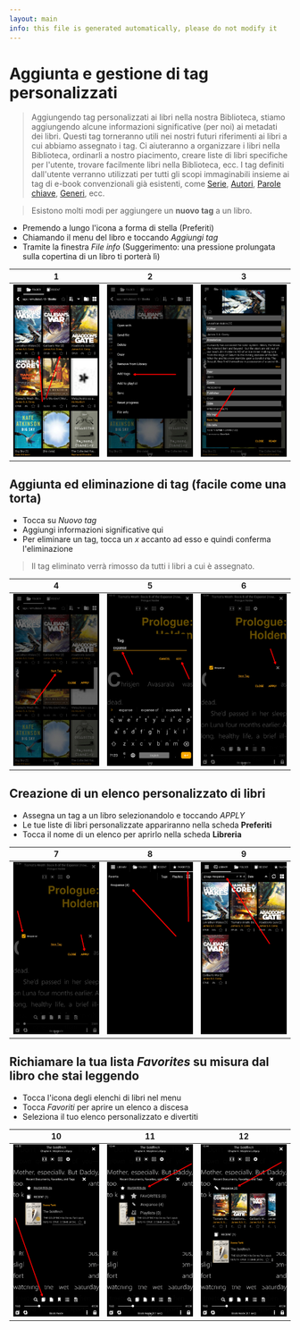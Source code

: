 ```yaml
---
layout: main
info: this file is generated automatically, please do not modify it
---
```


# Aggiunta e gestione di tag personalizzati

> Aggiungendo tag personalizzati ai libri nella nostra Biblioteca, stiamo aggiungendo alcune informazioni significative (per noi) ai metadati dei libri. Questi tag torneranno utili nei nostri futuri riferimenti ai libri a cui abbiamo assegnato i tag. Ci aiuteranno a organizzare i libri nella Biblioteca, ordinarli a nostro piacimento, creare liste di libri specifiche per l'utente, trovare facilmente libri nella Biblioteca, ecc.
> I tag definiti dall'utente verranno utilizzati per tutti gli scopi immaginabili insieme ai tag di e-book convenzionali già esistenti, come [Serie](), [Autori](), [Parole chiave](), [Generi](), ecc.

> Esistono molti modi per aggiungere un **nuovo tag** a un libro.

* Premendo a lungo l'icona a forma di stella (Preferiti)
* Chiamando il menu del libro e toccando _Aggiungi tag_
* Tramite la finestra _File info_ (Suggerimento: una pressione prolungata sulla copertina di un libro ti porterà lì)

|1|2|3|
|-|-|-|
|![](1.png)|![](2.png)|![](3.png)|

## Aggiunta ed eliminazione di tag (facile come una torta)

* Tocca su _Nuovo tag_
* Aggiungi informazioni significative qui
* Per eliminare un tag, tocca un _x_ accanto ad esso e quindi conferma l'eliminazione
> Il tag eliminato verrà rimosso da tutti i libri a cui è assegnato.

|4|5|6|
|-|-|-|
|![](4.png)|![](5.png)|![](6.png)|

## Creazione di un elenco personalizzato di libri

* Assegna un tag a un libro selezionandolo e toccando _APPLY_
* Le tue liste di libri personalizzate appariranno nella scheda **Preferiti**
* Tocca il nome di un elenco per aprirlo nella scheda **Libreria**

|7|8|9|
|-|-|-|
|![](7.png)|![](8.png)|![](9.png)|

## Richiamare la tua lista _Favorites_ su misura dal libro che stai leggendo

* Tocca l'icona degli elenchi di libri nel menu
* Tocca _Favoriti_ per aprire un elenco a discesa
* Seleziona il tuo elenco personalizzato e divertiti

|10|11|12|
|-|-|-|
|![](10.png)|![](11.png)|![](12.png)|
